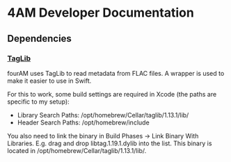 # 4AM Developer Documentation

## Dependencies

### [TagLib](https://taglib.org/)
fourAM uses TagLib to read metadata from FLAC files. A wrapper is used to make it easier to use in Swift.

For this to work, some build settings are required in Xcode (the paths are specific to my setup):

- Library Search Paths: /opt/homebrew/Cellar/taglib/1.13.1/lib/
- Header Search Paths: /opt/homebrew/include

You also need to link the binary in Build Phases -> Link Binary With Libraries. E.g. drag and drop libtag.1.19.1.dylib into the list. This binary is located in /opt/homebrew/Cellar/taglib/1.13.1/lib/.
